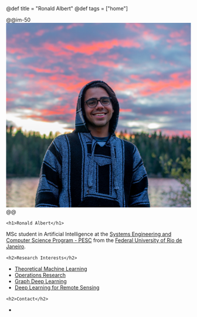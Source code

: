 @def title = "Ronald Albert"
@def tags = ["home"]

@@im-50
![](/assets/images/eu.jpg)
@@

~~~
<h1>Ronald Albert</h1>
~~~

MSc student in Artificial Intelligence at the [Systems Engineering and Computer Science Program - PESC](https://www.cos.ufrj.br/index.php/en/) from the [Federal University of Rio de Janeiro](https://ufrj.br/en/).

~~~
<h2>Research Interests</h2>
~~~

* [Theoretical Machine Learning](/tag/ml/)
* [Operations Research](/tag/opt/)
* [Graph Deep Learning](/tag/ml/)
* [Deep Learning for Remote Sensing](/tag/ml/)

~~~
<h2>Contact</h2>
~~~

* ~~~
<i class="fa fa-envelope"></i>
~~~ [ronaldalbrt@cos.ufrj.br ](mailto:ronaldalbrt@cos.ufrj.br)